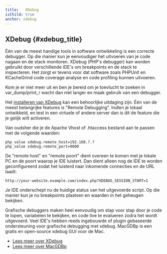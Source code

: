 ```yaml
---
title:   XDebug
isChild: true
anchor: xdebug
---
```


## XDebug {#xdebug_title}

Één van de meest handige tools in software ontwikkeling is een correcte debugger. Op die manier kun je eenvoudiger het
uitvoeren van je code nagaan en de stack monitoren. XDebug (PHP's debugger) kan worden gebruikt door verschillende
IDE's om breakpoints en de stack te inspecteren. Het zorgt er tevens voor dat software zoals PHPUnit en KCacheGrind code coverage
analyse en code profiling kunnen uitvoeren.

Kom je er niet meer uit en ben je bereid om je toevlucht te zoeken in var_dump/print_r wacht dan niet langer en maak gebruik
van een debugger.

Het [installeren van XDebug][xdebug-install] kan een behoorlijke uitdaging zijn. Één van de meest belangrijke features is "Remote Debugging".
Indien je lokaal ontwikkeld, en test in een virtuele of andere server dan is dit de feature die je gelijk wilt activeren.

Van oudsher die je de Apache Vhost of .htaccess bestand aan te passen met de volgende waarden:

    php_value xdebug.remote_host=192.168.?.?
    php_value xdebug.remote_port=9000

De "remote host" en "remote poort" dient overeen te komen met je lokale PC en de poort waarop je IDE luistert.
Dan dient alleen nog de IDE te worden geconfigureerd zodat het luisterd naar inkomende connecties en de URL laadt:

    http://your-website.example.com/index.php?XDEBUG_SESSION_START=1

Je IDE onderschept nu de huidige status van het uitgevoerde script. Op die manier kun je nu breakpoints plaatsen en
waarden in het geheugen bekijken.

Grafische debuggers maken heel eenvoudig om stap voor stap door je code te lopen, variabelen te bekijken, en code live
te evalueren zodra het wordt uitgevoerd. Veel IDE's hebben reeds ingebouwde of plugin gebaseerde ondersteuning voor grafische debugging met xdebug.
MacGDBp is een gratis en open-source xdebug GUI voor de Mac.

 * [Lees meer over XDebug][xdebug-docs]
 * [Lees meer over MacGDBp][macgdbp-install]

[xdebug-docs]: http://xdebug.org/docs/
[xdebug-install]: http://xdebug.org/docs/install
[macgdbp-install]: http://www.bluestatic.org/software/macgdbp/
